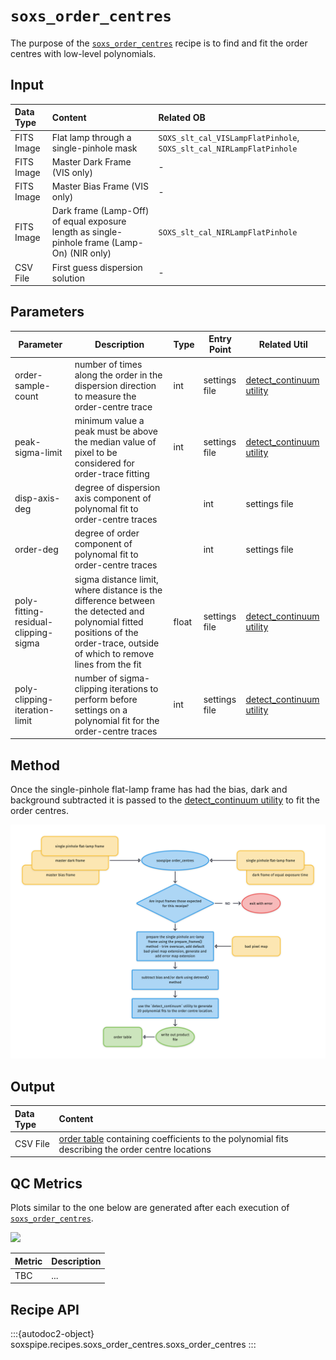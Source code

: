 # `soxs_order_centres`

The purpose of the [`soxs_order_centres`](#soxspipe.recipes.soxs_order_centres) recipe is to find and fit the order centres with low-level polynomials.

## Input

| Data Type | Content | Related OB |
|:----|:----|:---|
| FITS Image | Flat lamp through a single-pinhole mask | `SOXS_slt_cal_VISLampFlatPinhole`, `SOXS_slt_cal_NIRLampFlatPinhole` |
| FITS Image | Master Dark Frame (VIS only) | - |
| FITS Image | Master Bias Frame (VIS only) | - |
| FITS Image | Dark frame (Lamp-Off) of equal exposure length as single-pinhole frame (Lamp-On) (NIR only) | `SOXS_slt_cal_NIRLampFlatPinhole` |
| CSV File | First guess dispersion solution | - |

## Parameters

| Parameter                | Description                                   | Type  | Entry Point   | Related Util                                   |
| ------------------------ | --------------------------------------------- | ----- | ------------- | ---------------------------------------------- |
| order-sample-count  | number of times along the order in the dispersion direction to measure the order-centre trace  |  int | settings file |  [detect_continuum utility](../utils/detect_continuum.md) |
| peak-sigma-limit  |  minimum value a peak must be above the median value of pixel to be considered for order-trace fitting  | int | settings file  |  [detect_continuum utility](../utils/detect_continuum.md) |
| disp-axis-deg | degree of dispersion axis component of polynomal fit to order-centre traces |   | int | settings file  |  [detect_continuum utility](../utils/detect_continuum.md) |
| order-deg | degree of order component of polynomal fit to order-centre traces |   | int | settings file  |  [detect_continuum utility](../utils/detect_continuum.md) |
| poly-fitting-residual-clipping-sigma  | sigma distance limit, where distance is the difference between the detected and polynomial fitted positions of the order-trace, outside of which to remove lines from the fit   | float   | settings file |  [detect_continuum utility](../utils/detect_continuum.md) | 
|  poly-clipping-iteration-limit  |  number of sigma-clipping iterations to perform before settings on a polynomial fit for the order-centre traces  |  int   | settings file | [detect_continuum utility](../utils/detect_continuum.md) |

## Method

Once the single-pinhole flat-lamp frame has had the bias, dark and background subtracted it is passed to the [detect_continuum utility](../utils/detect_continuum.md) to fit the order centres.

![](soxs_order_centres.png)

## Output
 
| Data Type | Content |
|:----|:----|
| CSV File | [order table](../files/order_table.md) containing coefficients to the polynomial fits describing the order centre locations |

## QC Metrics

Plots similar to the one below are generated after each execution of [`soxs_order_centres`](#soxspipe.recipes.soxs_order_centres).

[![](https://live.staticflickr.com/65535/50345130012_4e869a6a7f_b.png)](https://live.staticflickr.com/65535/50345130012_4e869a6a7f_o.png)

| Metric  | Description |
| :------------ | :----------- |
| TBC     | ...  |

## Recipe API

:::{autodoc2-object} soxspipe.recipes.soxs_order_centres.soxs_order_centres
:::
